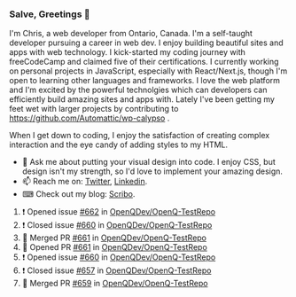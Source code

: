 ### Salve, Greetings 👋

I'm Chris, a web developer from Ontario, Canada. I'm a self-taught developer pursuing a career in web dev. I enjoy building beautiful sites and apps with web technology.
I kick-started my coding journey with freeCodeCamp and claimed five of their certifications.  I currently working on personal projects in JavaScript, especially with React/Next.js, though I'm open to learning other languages and frameworks. I love the web platform and I'm excited by the powerful technolgies which can developers can efficiently build amazing sites and apps with. Lately I've been getting my feet wet with larger projects by contributing to https://github.com/Automattic/wp-calypso .

When I get down to coding, I enjoy the satisfaction of creating complex interaction and the eye candy of adding styles to my HTML. 

- 💬 Ask me about putting your visual design into code. I enjoy CSS, but design isn't my strength, so I'd love to implement your amazing design.
- 📫 Reach me on: [Twitter](https://twitter.com/Christo28120856), [Linkedin](https://www.linkedin.com/in/christopher-stevers-07b9a5204/).
- ⌨ Check out my blog: [Scribo](https://christopherstevers.cf).
<!--
**Christopher-Stevers/Christopher-Stevers** is a ✨ _special_ ✨ repository because its `README.md` (this file) appears on your GitHub profile.

Here are some ideas to get you started:

- 🔭 I’m currently working on ...
- 🌱 I’m currently learning ...
- 👯 I’m looking to collaborate on ...
- 🤔 I’m looking for help with ...
- 😄 Pronouns: ...
- ⚡ Fun fact: ...
-->

<!--START_SECTION:activity-->
1. ❗️ Opened issue [#662](https://github.com/OpenQDev/OpenQ-TestRepo/issues/662) in [OpenQDev/OpenQ-TestRepo](https://github.com/OpenQDev/OpenQ-TestRepo)
2. ❗️ Closed issue [#660](https://github.com/OpenQDev/OpenQ-TestRepo/issues/660) in [OpenQDev/OpenQ-TestRepo](https://github.com/OpenQDev/OpenQ-TestRepo)
3. 🎉 Merged PR [#661](https://github.com/OpenQDev/OpenQ-TestRepo/pull/661) in [OpenQDev/OpenQ-TestRepo](https://github.com/OpenQDev/OpenQ-TestRepo)
4. 💪 Opened PR [#661](https://github.com/OpenQDev/OpenQ-TestRepo/pull/661) in [OpenQDev/OpenQ-TestRepo](https://github.com/OpenQDev/OpenQ-TestRepo)
5. ❗️ Opened issue [#660](https://github.com/OpenQDev/OpenQ-TestRepo/issues/660) in [OpenQDev/OpenQ-TestRepo](https://github.com/OpenQDev/OpenQ-TestRepo)
6. ❗️ Closed issue [#657](https://github.com/OpenQDev/OpenQ-TestRepo/issues/657) in [OpenQDev/OpenQ-TestRepo](https://github.com/OpenQDev/OpenQ-TestRepo)
7. 🎉 Merged PR [#659](https://github.com/OpenQDev/OpenQ-TestRepo/pull/659) in [OpenQDev/OpenQ-TestRepo](https://github.com/OpenQDev/OpenQ-TestRepo)
<!--END_SECTION:activity-->
